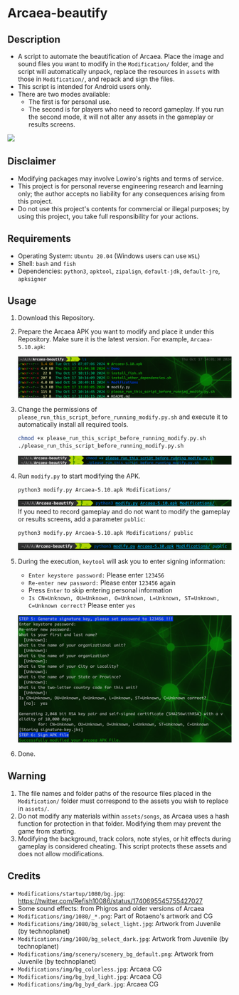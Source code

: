 # Arcaea-beautify

## Description

- A script to automate the beautification of Arcaea. Place the image and sound files you want to modify in the `Modification/` folder, and the script will automatically unpack, replace the resources in `assets` with those in `Modification/`, and repack and sign the files.
- This script is intended for Android users only.
- There are two modes available:
  - The first is for personal use.
  - The second is for players who need to record gameplay. If you run the second mode, it will not alter any assets in the gameplay or results screens.

<img src="https://github.com/Penguin-71630/Arcaea-beautify/blob/main/Demo/demo.png"/>

## Disclaimer

- Modifying packages may involve Lowiro's rights and terms of service.
- This project is for personal reverse engineering research and learning only; the author accepts no liability for any consequences arising from this project.
- Do not use this project's contents for commercial or illegal purposes; by using this project, you take full responsibility for your actions.

## Requirements

- Operating System: `Ubuntu 20.04` (Windows users can use `WSL`)
- Shell: `bash` and `fish`
- Dependencies: `python3`, `apktool`, `zipalign`, `default-jdk`, `default-jre`, `apksigner`

## Usage

1. Download this Repository.
2. Prepare the Arcaea APK you want to modify and place it under this Repository. Make sure it is the latest version. For example, `Arcaea-5.10.apk`:

    ![image](https://github.com/Penguin-71630/Arcaea-beautify/blob/main/Demo/ls.png)

3. Change the permissions of `please_run_this_script_before_running_modify.py.sh` and execute it to automatically install all required tools.
    ```bash
    chmod +x please_run_this_script_before_running_modify.py.sh
    ./please_run_this_script_before_running_modify.py.sh
    ```
    ![image](https://github.com/Penguin-71630/Arcaea-beautify/blob/main/Demo/please_run_this_script_before_running_modify.py.png)

4. Run `modify.py` to start modifying the APK.
    ```bash
    python3 modify.py Arcaea-5.10.apk Modifications/
    ```
    ![image](https://github.com/Penguin-71630/Arcaea-beautify/blob/main/Demo/run_modify.png)
    If you need to record gameplay and do not want to modify the gameplay or results screens, add a parameter `public`:
    ```bash
    python3 modify.py Arcaea-5.10.apk Modifications/ public
    ```
    ![image](https://github.com/Penguin-71630/Arcaea-beautify/blob/main/Demo/run_modify_public.png)

5. During the execution, `keytool` will ask you to enter signing information:

    - `Enter keystore password:` Please enter `123456`
    - `Re-enter new password:` Please enter `123456` again
    - Press `Enter` to skip entering personal information
    - `Is CN=Unknown, OU=Unknown, O=Unknown, L=Unknown, ST=Unknown, C=Unknown correct?` Please enter `yes`
       
    ![image](https://github.com/Penguin-71630/Arcaea-beautify/blob/main/Demo/apksigner.png)

6. Done.

## Warning

1. The file names and folder paths of the resource files placed in the `Modification/` folder must correspond to the assets you wish to replace in `assets/`.
2. Do not modify any materials within `assets/songs`, as Arcaea uses a hash function for protection in that folder. Modifying them may prevent the game from starting.
3. Modifying the background, track colors, note styles, or hit effects during gameplay is considered cheating. This script protects these assets and does not allow modifications.

## Credits

- `Modifications/startup/1080/bg.jpg`: https://twitter.com/Refish10086/status/1740695545755427027
- Some sound effects: from Phigros and older versions of Arcaea
- `Modifications/img/1080/_*.png`: Part of Rotaeno's artwork and CG
- `Modifications/img/1080/bg_select_light.jpg`: Artwork from Juvenile (by technoplanet)
- `Modifications/img/1080/bg_select_dark.jpg`: Artwork from Juvenile (by technoplanet)
- `Modifications/img/scenery/scenery_bg_default.png`: Artwork from Juvenile (by technoplanet)
- `Modifications/img/bg_colorless.jpg`: Arcaea CG
- `Modifications/img/bg_byd_light.jpg`: Arcaea CG
- `Modifications/img/bg_byd_dark.jpg`: Arcaea CG

